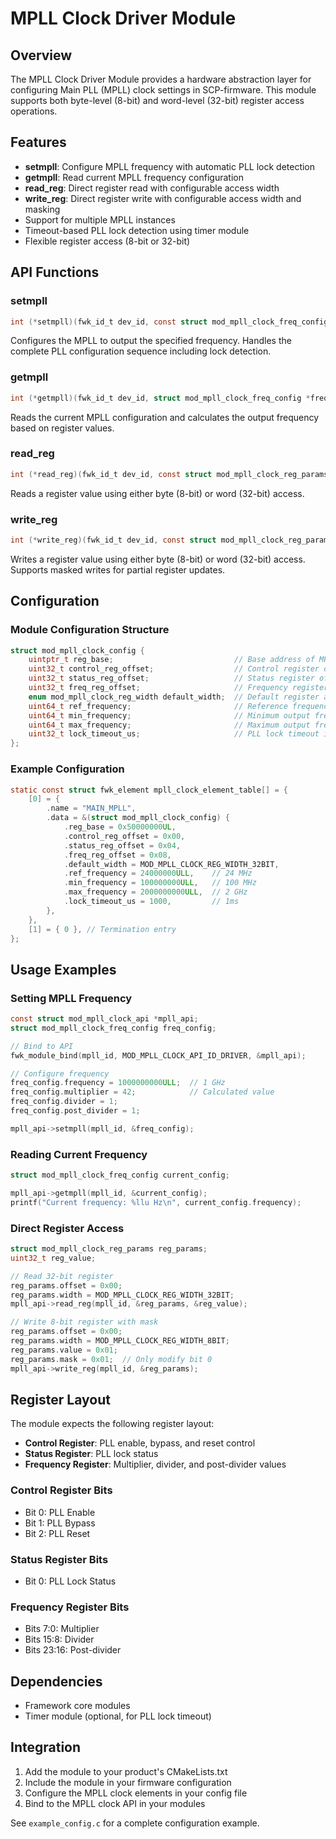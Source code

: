 # MPLL Clock Driver Module

## Overview

The MPLL Clock Driver Module provides a hardware abstraction layer for configuring Main PLL (MPLL) clock settings in SCP-firmware. This module supports both byte-level (8-bit) and word-level (32-bit) register access operations.

## Features

- **setmpll**: Configure MPLL frequency with automatic PLL lock detection
- **getmpll**: Read current MPLL frequency configuration
- **read_reg**: Direct register read with configurable access width
- **write_reg**: Direct register write with configurable access width and masking
- Support for multiple MPLL instances
- Timeout-based PLL lock detection using timer module
- Flexible register access (8-bit or 32-bit)

## API Functions

### setmpll
```c
int (*setmpll)(fwk_id_t dev_id, const struct mod_mpll_clock_freq_config *freq_config);
```
Configures the MPLL to output the specified frequency. Handles the complete PLL configuration sequence including lock detection.

### getmpll
```c
int (*getmpll)(fwk_id_t dev_id, struct mod_mpll_clock_freq_config *freq_config);
```
Reads the current MPLL configuration and calculates the output frequency based on register values.

### read_reg
```c
int (*read_reg)(fwk_id_t dev_id, const struct mod_mpll_clock_reg_params *reg_params, uint32_t *value);
```
Reads a register value using either byte (8-bit) or word (32-bit) access.

### write_reg
```c
int (*write_reg)(fwk_id_t dev_id, const struct mod_mpll_clock_reg_params *reg_params);
```
Writes a register value using either byte (8-bit) or word (32-bit) access. Supports masked writes for partial register updates.

## Configuration

### Module Configuration Structure
```c
struct mod_mpll_clock_config {
    uintptr_t reg_base;                           // Base address of MPLL registers
    uint32_t control_reg_offset;                  // Control register offset
    uint32_t status_reg_offset;                   // Status register offset  
    uint32_t freq_reg_offset;                     // Frequency register offset
    enum mod_mpll_clock_reg_width default_width;  // Default register access width
    uint64_t ref_frequency;                       // Reference frequency in Hz
    uint64_t min_frequency;                       // Minimum output frequency
    uint64_t max_frequency;                       // Maximum output frequency
    uint32_t lock_timeout_us;                     // PLL lock timeout in microseconds
};
```

### Example Configuration
```c
static const struct fwk_element mpll_clock_element_table[] = {
    [0] = {
        .name = "MAIN_MPLL",
        .data = &(struct mod_mpll_clock_config) {
            .reg_base = 0x50000000UL,
            .control_reg_offset = 0x00,
            .status_reg_offset = 0x04,
            .freq_reg_offset = 0x08,
            .default_width = MOD_MPLL_CLOCK_REG_WIDTH_32BIT,
            .ref_frequency = 24000000ULL,    // 24 MHz
            .min_frequency = 100000000ULL,   // 100 MHz
            .max_frequency = 2000000000ULL,  // 2 GHz
            .lock_timeout_us = 1000,         // 1ms
        },
    },
    [1] = { 0 }, // Termination entry
};
```

## Usage Examples

### Setting MPLL Frequency
```c
const struct mod_mpll_clock_api *mpll_api;
struct mod_mpll_clock_freq_config freq_config;

// Bind to API
fwk_module_bind(mpll_id, MOD_MPLL_CLOCK_API_ID_DRIVER, &mpll_api);

// Configure frequency
freq_config.frequency = 1000000000ULL;  // 1 GHz
freq_config.multiplier = 42;            // Calculated value
freq_config.divider = 1;
freq_config.post_divider = 1;

mpll_api->setmpll(mpll_id, &freq_config);
```

### Reading Current Frequency
```c
struct mod_mpll_clock_freq_config current_config;

mpll_api->getmpll(mpll_id, &current_config);
printf("Current frequency: %llu Hz\n", current_config.frequency);
```

### Direct Register Access
```c
struct mod_mpll_clock_reg_params reg_params;
uint32_t reg_value;

// Read 32-bit register
reg_params.offset = 0x00;
reg_params.width = MOD_MPLL_CLOCK_REG_WIDTH_32BIT;
mpll_api->read_reg(mpll_id, &reg_params, &reg_value);

// Write 8-bit register with mask
reg_params.offset = 0x00;
reg_params.width = MOD_MPLL_CLOCK_REG_WIDTH_8BIT;
reg_params.value = 0x01;
reg_params.mask = 0x01;  // Only modify bit 0
mpll_api->write_reg(mpll_id, &reg_params);
```

## Register Layout

The module expects the following register layout:

- **Control Register**: PLL enable, bypass, and reset control
- **Status Register**: PLL lock status
- **Frequency Register**: Multiplier, divider, and post-divider values

### Control Register Bits
- Bit 0: PLL Enable
- Bit 1: PLL Bypass  
- Bit 2: PLL Reset

### Status Register Bits
- Bit 0: PLL Lock Status

### Frequency Register Bits
- Bits 7:0: Multiplier
- Bits 15:8: Divider
- Bits 23:16: Post-divider

## Dependencies

- Framework core modules
- Timer module (optional, for PLL lock timeout)

## Integration

1. Add the module to your product's CMakeLists.txt
2. Include the module in your firmware configuration
3. Configure the MPLL clock elements in your config file
4. Bind to the MPLL clock API in your modules

See `example_config.c` for a complete configuration example.
